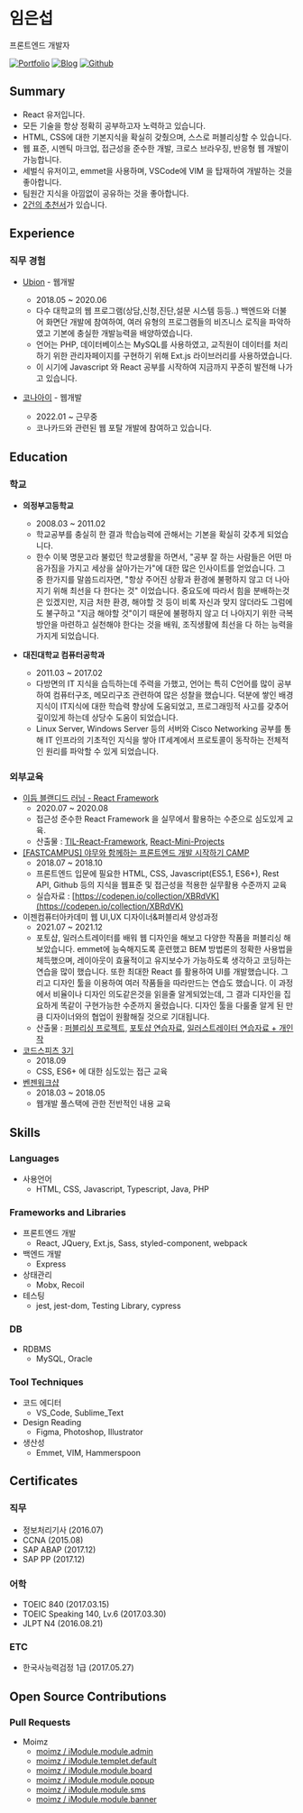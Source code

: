# 임은섭

프론트엔드 개발자

<a href="https://github.com/limeunseop/my-portfolio">![Portfolio](https://img.shields.io/badge/Portfolio-github.com%2Flimeunseop%2Fmy--portfolio-03B054.svg)</a> <a href="mailto:dmstjq92@gmail.com"> <a href="https://velog.io/@seop">![Blog](https://img.shields.io/badge/blog-velog.io/@seop-303030.svg)</a> <a href="https://github.com/LimEunSeop">![Github](https://img.shields.io/badge/github-LimEunSeop-white.svg)</a>

## Summary

- React 유저입니다.
- 모든 기술을 항상 정확히 공부하고자 노력하고 있습니다.
- HTML, CSS에 대한 기본지식을 확실히 갖췄으며, 스스로 퍼블리싱할 수 있습니다.
- 웹 표준, 시멘틱 마크업, 접근성을 준수한 개발, 크로스 브라우징, 반응형 웹 개발이 가능합니다.
- 세벌식 유저이고, emmet을 사용하며, VSCode에 VIM 을 탑재하여 개발하는 것을 좋아합니다.
- 팀원간 지식을 아낌없이 공유하는 것을 좋아합니다.
- [2건의 추천서](https://www.rocketpunch.com/@eunseoplim#references)가 있습니다.

## Experience

### 직무 경험

- [Ubion](http://www.ubion.co.kr/ubion/) - 웹개발
  - 2018.05 ~ 2020.06
  - 다수 대학교의 웹 프로그램(상담,신청,진단,설문 시스템 등등..) 백엔드와 더불어 화면단 개발에 참여하여, 여러 유형의 프로그램들의 비즈니스 로직을 파악하였고 기본에 충실한 개발능력을 배양하였습니다.
  - 언어는 PHP, 데이터베이스는 MySQL를 사용하였고, 교직원이 데이터를 처리하기 위한 관리자페이지를 구현하기 위해 Ext.js 라이브러리를 사용하였습니다.
  - 이 시기에 Javascript 와 React 공부를 시작하여 지금까지 꾸준히 발전해 나가고 있습니다.

- [코나아이](https://konai.com/) - 웹개발
  - 2022.01 ~ 근무중
  - 코나카드와 관련된 웹 포탈 개발에 참여하고 있습니다.

<!-- ### 개인 프로젝트

- [React Mini Projects](https://github.com/LimEunSeop/React-Mini-Projects)

  - 2020.07 ~ 2020.08
  - React 로 제작한 간단한 메뉴, 뮤직플레이어, 채팅앱
  - React 와 관련하여 실무에서 사용할 수 있는 기술 및 지식을 학습하였습니다.
  - ![React](https://img.shields.io/badge/-React-63B5F4) ![ES6+](https://img.shields.io/badge/-ES6+-029A67) ![Redux](https://img.shields.io/badge/-Redux-E95AE1) ![styled-components](https://img.shields.io/badge/-styled--components-D0BFE0) ![Jest](https://img.shields.io/badge/-Jest-36F6BB) ![Context API](https://img.shields.io/badge/-Context_API-D8555F) ![HTML](https://img.shields.io/badge/-HTML-brightgreen) ![Sass](https://img.shields.io/badge/-Sass-15B232) ![Sass_Module](https://img.shields.io/badge/-Sass_Module-B6DBA4) ![Firebase](https://img.shields.io/badge/-Firebase-F90D57)

- [포트폴리오 사이트 제작](https://github.com/LimEunSeop/limeunseop.github.io)

  - 2020.11 ~ 2020.12
  - 여러곳에 분산돼 있는 경험(이력서, 포트폴리오)이 한 곳에 모인 Entry Point Site.
  - 확장성을 고려하고 유지보수의 이점을 취하기 위해 SPA 형태의 React 로 개발하였습니다. 또한 크롤링 하는 데이터가 정형화된 포맷을 꼭 따라야 하므로 TypeScript 을 사용하였습니다.
  - ![React](https://img.shields.io/badge/-React-63B5F4) ![ES6+](https://img.shields.io/badge/-ES6+-029A67) ![TypeScript](https://img.shields.io/badge/-TypeScript-0D0BF6) ![HTML](https://img.shields.io/badge/-HTML-brightgreen) ![Sass](https://img.shields.io/badge/-Sass-15B232) ![Sass_Module](https://img.shields.io/badge/-Sass_Module-B6DBA4)

- [바닐라JS로 제작한 기본적인 APP](https://github.com/LimEunSeop/vanilaJS-app)

  - 2020.12
  - HTML, CSS, Javascript 만을 이용하여 테스트코드까지 심혈을 기울여 만든 프로그램입니다.
  - 구조적으로 개발하기 위해 많은 노력을 기울였습니다. 무엇하나 대충짜지 않고 웹 표준, 접근성, 구조적인 CSS, 클래스 상속관계 전부다 녹였습니다.
  - ![ES6+](https://img.shields.io/badge/-ES6+-029A67) ![TypeScript](https://img.shields.io/badge/-TypeScript-0D0BF6) ![HTML](https://img.shields.io/badge/-HTML-brightgreen) ![CSS](https://img.shields.io/badge/-CSS-green) ![Jest](https://img.shields.io/badge/-Jest-36F6BB) -->

<!--
- 음악 연습 Manager App For Tablet
  - 추후 작업 예정
  - 음악 연습 루틴 관리, 알람을 통한 체계적인 연습을 가능토록 해주는 App.
  - 여러 곡의 악보를 연습하다보면 인간의 힘으로 시간분배 하는 것에 한계가 생겨 놓치는 곡이 발생합니다. 루틴을 만들고 이 루틴을 기반으로 연습을 진행해 나가도록 하는 기능을 개발할 예정입니다.
  - ![React_Native](https://img.shields.io/badge/-React_Native-896DA1) ![Expo_CLI](https://img.shields.io/badge/-Expo_CLI-47A3B9) ![TypeScript](https://img.shields.io/badge/-TypeScript-0D0BF6)
-->

## Education

### 학교

- **의정부고등학교**

  - 2008.03 ~ 2011.02
  - 학교공부를 충실히 한 결과 학습능력에 관해서는 기본을 확실히 갖추게 되었습니다.
  - 한수 이북 명문고라 불렀던 학교생활을 하면서, "공부 잘 하는 사람들은 어떤 마음가짐을 가지고 세상을 살아가는가"에 대한 많은 인사이트를 얻었습니다. 그 중 한가지를 말씀드리자면, "항상 주어진 상황과 환경에 불평하지 않고 더 나아지기 위해 최선을 다 한다는 것" 이었습니다. 중요도에 따라서 힘을 분배하는것은 있겠지만, 지금 처한 환경, 해야할 것 등이 비록 자신과 맞지 않더라도 그럼에도 불구하고 "지금 해야할 것"이기 때문에 불평하지 않고 더 나아지기 위한 극복방안을 마련하고 실천해야 한다는 것을 배워, 조직생활에 최선을 다 하는 능력을 가지게 되었습니다.

- **대진대학교 컴퓨터공학과**
  - 2011.03 ~ 2017.02
  - 다방면의 IT 지식을 습득하는데 주력을 가했고, 언어는 특히 C언어를 많이 공부하여 컴퓨터구조, 메모리구조 관련하여 많은 성찰을 했습니다. 덕분에 쌓인 배경지식이 IT지식에 대한 학습력 향상에 도움되었고, 프로그래밍적 사고를 갖추어 깊이있게 하는데 상당수 도움이 되었습니다.
  - Linux Server, Windows Server 등의 서버와 Cisco Networking 공부를 통해 IT 인프라의 기초적인 지식을 쌓아 IT세계에서 프로토콜이 동작하는 전체적인 원리를 파악할 수 있게 되었습니다.

### 외부교육

- [이듬 블랜디드 러닝 - React Framework](https://euid.dev/#/courses/react-framework)
  - 2020.07 ~ 2020.08
  - 접근성 준수한 React Framework 을 실무에서 활용하는 수준으로 심도있게 교육.
  - 산출물 : [TIL-React-Framework](https://github.com/LimEunSeop/TIL-React-Framework), [React-Mini-Projects](https://github.com/LimEunSeop/React-Mini-Projects)
- [[FASTCAMPUS] 야무와 함께하는 프론트엔드 개발 시작하기 CAMP](https://github.com/yamoo9/front-end-programming-camp)
  - 2018.07 ~ 2018.10
  - 프론트엔드 입문에 필요한 HTML, CSS, Javascript(ES5.1, ES6+), Rest API, Github 등의 지식을 웹표준 및 접근성을 적용한 실무활용 수준까지 교육
  - 실습자료 : [https://codepen.io/collection/XBRdVK](https://codepen.io/collection/XBRdVK)
- 이젠컴퓨터아카데미 웹 UI,UX 디자이너&퍼블리셔 양성과정
  - 2021.07 ~ 2021.12
  - 포토샵, 일러스트레이터를 배워 웹 디자인을 해보고 다양한 작품을 퍼블리싱 해보았습니다. emmet에 능숙해지도록 훈련했고 BEM 방법론의 정확한 사용법을 체득했으며, 레이아웃이 효율적이고 유지보수가 가능하도록 생각하고 코딩하는 연습을 많이 했습니다. 또한 최대한 React 를 활용하여 UI를 개발했습니다. 그리고 디자인 툴을 이용하여 여러 작품들을 따라만드는 연습도 했습니다. 이 과정에서 비율이나 디자인 의도같은것을 읽을줄 알게되었는데, 그 결과 디자인을 집요하게 똑같이 구현가능한 수준까지 올렸습니다. 디자인 툴을 다룰줄 알게 된 만큼 디자이너와의 협업이 원활해질 것으로 기대됩니다.
  - 산출물 : [퍼블리싱 프로젝트](https://github.com/LimEunSeop/Publishing-Projects-Index), [포토샵 연습자료](https://github.com/LimEunSeop/my-portfolio/tree/master/photoshop-portfolio), [일러스트레이터 연습자료 + 개인작](https://github.com/LimEunSeop/my-portfolio/tree/master/illustrator-portfolio)
- [코드스피츠 3기](https://www.bsidesoft.com/6902)
  - 2018.09
  - CSS, ES6+ 에 대한 심도있는 접근 교육
- [벤젠워크샵](https://drive.google.com/file/d/0B-tD535n_rOfX1Iwa0RBRU9VWGM/view)
  - 2018.03 ~ 2018.05
  - 웹개발 풀스택에 관한 전반적인 내용 교육


<!-- 스터디 시작하면 제목 추가 ## Activities -->

## Skills

### Languages

- 사용언어
  - HTML, CSS, Javascript, Typescript, Java, PHP

### Frameworks and Libraries

- 프론트엔드 개발
  - React, JQuery, Ext.js, Sass, styled-component, webpack
- 백엔드 개발
  - Express
- 상태관리
  - Mobx, Recoil
- 테스팅
  - jest, jest-dom, Testing Library, cypress

### DB

- RDBMS
  - MySQL, Oracle

<!-- ### Cloud Services

- PaaS
  - Docker
- BaaS
  - Firebase -->

<!-- ### OS

- 사용환경
  - Mac_OS_X
- 서버
  - Linux, Windows_Server -->

### Tool Techniques

- 코드 에디터
  - VS_Code, Sublime_Text
- Design Reading
  - Figma, Photoshop, Illustrator
- 생산성
  - Emmet, VIM, Hammerspoon

## Certificates

### 직무

- 정보처리기사 (2016.07)
- CCNA (2015.08)
- SAP ABAP (2017.12)
- SAP PP (2017.12)

### 어학

- TOEIC 840 (2017.03.15)
- TOEIC Speaking 140, Lv.6 (2017.03.30)
- JLPT N4 (2016.08.21)

### ETC

- 한국사능력검정 1급 (2017.05.27)

## Open Source Contributions

### Pull Requests

- Moimz
  - [moimz / iModule.module.admin](https://github.com/moimz/iModule.module.admin/pulls?q=is%3Apr+is%3Aclosed+author%3ALimEunSeop)
  - [moimz / iModule.templet.default](https://github.com/moimz/iModule.templet.default/pulls?q=is%3Apr+is%3Aclosed+author%3ALimEunSeop)
  - [moimz / iModule.module.board](https://github.com/moimz/iModule.module.board/pulls?q=is%3Apr+is%3Aclosed+author%3ALimEunSeop)
  - [moimz / iModule.module.popup](https://github.com/moimz/iModule.module.popup/pulls?q=is%3Apr+is%3Aclosed+author%3ALimEunSeop)
  - [moimz / iModule.module.sms](https://github.com/moimz/iModule.module.sms/pulls?q=is%3Apr+is%3Aclosed+author%3ALimEunSeop)
  - [moimz / iModule.module.banner](https://github.com/moimz/iModule.module.banner/pulls?q=is%3Apr+is%3Aclosed+author%3ALimEunSeop)

<!-- ### Maintainer  --->
